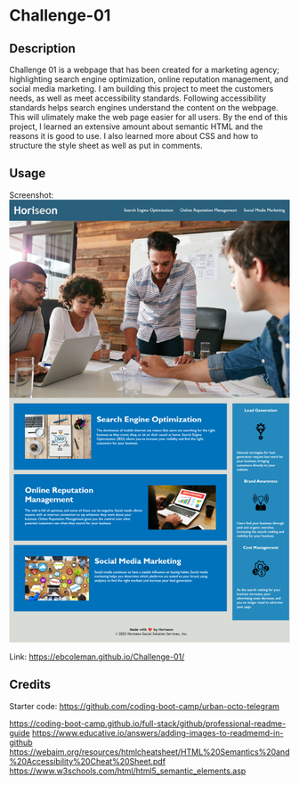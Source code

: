 # Challenge-01

## Description

Challenge 01 is a webpage that has been created for a marketing agency; highlighting search engine optimization, online reputation management, and social media marketing. 
I am building this project to meet the customers needs, as well as meet accessibility standards. 
Following accessibility standards helps search engines understand the content on the webpage. This will ulimately make the web page easier for all users. 
By the end of this project, I learned an extensive amount about semantic HTML and the reasons it is good to use. I also learned more about CSS and how to structure the style sheet as well as put in comments. 

## Usage 

Screenshot:
![Alt text](assets/images/final-challenge-1-screenshot.png)

Link:
https://ebcoleman.github.io/Challenge-01/

## Credits

Starter code: https://github.com/coding-boot-camp/urban-octo-telegram

https://coding-boot-camp.github.io/full-stack/github/professional-readme-guide
https://www.educative.io/answers/adding-images-to-readmemd-in-github
https://webaim.org/resources/htmlcheatsheet/HTML%20Semantics%20and%20Accessibility%20Cheat%20Sheet.pdf
https://www.w3schools.com/html/html5_semantic_elements.asp
